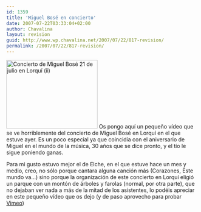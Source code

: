 ```yaml
---
id: 1359
title: 'Miguel Bosé en concierto'
date: 2007-07-22T03:33:04+02:00
author: Chavalina
layout: revision
guid: http://www.wp.chavalina.net/2007/07/22/817-revision/
permalink: /2007/07/22/817-revision/
---
```

[<img class="imgizqda" src="http://farm2.static.flickr.com/1405/868478583_b6a3a2d378_m.jpg" width="240" height="180" alt="Concierto de Miguel Bosé 21 de julio en Lorqu&iacute; (ii)" />](http://www.flickr.com/photos/chavalina/868478583/ "Intercambio de fotos") Os pongo aqu&iacute; un peque&ntilde;o v&iacute;deo que se ve horriblemente del concierto de Miguel Bosé en Lorqu&iacute; en el que estuve ayer. Es un poco especial ya que coincid&iacute;a con el aniversario de Miguel en el mundo de la m&uacute;sica, 30 a&ntilde;os que se dice pronto, y el t&iacute;o le sigue poniendo ganas.

Para mi gusto estuvo mejor el de Elche, en el que estuve hace un mes y medio, creo, no sólo porque cantara alguna canción más (Corazones, Este mundo va…) sino porque la organización de este concierto en Lorqu&iacute; eligió un parque con un montón de árboles y farolas (normal, por otra parte), que no dejaban ver nada a más de la mitad de los asistentes, lo podéis apreciar en este peque&ntilde;o v&iacute;deo que os dejo (y de paso aprovecho para probar [Vimeo](http://vimeo.com))